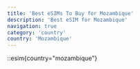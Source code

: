 ```yaml
---
title: 'Best eSIMs To Buy for Mozambique'
description: 'Best eSIM for Mozambique'
navigation: true
category: 'country'
country: 'Mozambique'
---
```


::esim{country="mozambique"}
